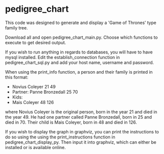 # pedigree_chart

This code was designed to generate and display a 'Game of Thrones' type family tree.

Download all and open pedigree_chart_main.py. Choose which functions to execute to get desired output.

If you wish to run anything in regards to databases, you will have to have mysql installed. Edit the establish_connection function in pedigree_chart_sql.py and add your host name, username and password.

When using the print_info function, a person and their family is printed in this format: 

- Novius Coleyer 21 49
 - Partner: Panne Bronzedall 25 70
 - Kids:
  - Mais Coleyer 48 126

where Novius Coleyer is the original person, born in the year 21 and died in the year 49. He had one partner called Panne Bronzedall, born in 25 and died in 70. Their child is Mais Coleyer, born in 48 and died in 126.

If you wish to display the graph in graphviz, you can print the instructions to do so using the using the print_instructions function in pedigree_chart_display_py. Then input it into graphviz, which can either be installed or is available online.
